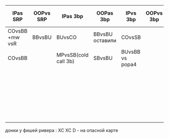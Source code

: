 
| IPas SRP       | OOPvs SRP | IPas 3bp             | OOPas 3bp       | IPvs 3bp        | OOPvs 3bp | BvB SRP as R |     | vs Fish                | 4bp          |     |
| -------------- | --------- | -------------------- | --------------- | --------------- | --------- | ------------ | --- | ---------------------- | ------------ | --- |
| COvsBB +mw vsR | BBvsBU    | BUvsCO               | BBvsBU оставили | COvsSB          |           | SBvsBB       |     | MPvsCO                 | MPvsBU as 4b |     |
| COvsBB         |           | MPvsSB(cold call 3b) | SBvsBU          | BUvsBB vs popa4 |           |              |     | MPvsCO оставил         |              |     |
|                |           |                      |                 |                 |           |              |     | MPvsBU vs agro profile |              |     |
|                |           |                      |                 |                 |           |              |     |                        |              |     |
|                |           |                      |                 |                 |           |              |     | MPvsBU                 |              |     |
|                |           |                      |                 |                 |           |              |     | MPvsSB srp             |              |     |
|                |           |                      |                 |                 |           |              |     | IPvsSB                 |              |     |
донки у фишей ривера : XC XC D - на опасной карте